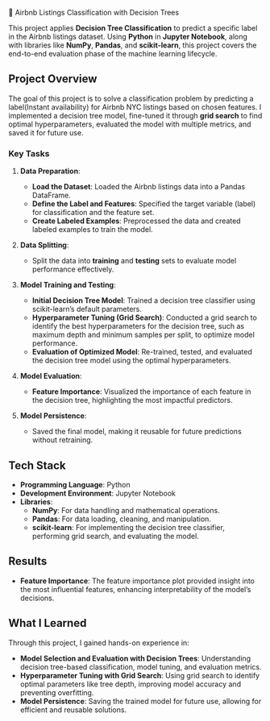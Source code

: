 🏡 Airbnb Listings Classification with Decision Trees

This project applies **Decision Tree Classification** to predict a specific label in the Airbnb listings dataset. Using **Python** in **Jupyter Notebook**, along with libraries like **NumPy**, **Pandas**, and **scikit-learn**, this project covers the end-to-end evaluation phase of the machine learning lifecycle.

## Project Overview

The goal of this project is to solve a classification problem by predicting a label(Instant availability) for Airbnb NYC listings based on chosen features. I implemented a decision tree model, fine-tuned it through **grid search** to find optimal hyperparameters, evaluated the model with multiple metrics, and saved it for future use.

### Key Tasks

1. **Data Preparation**:
   - **Load the Dataset**: Loaded the Airbnb listings data into a Pandas DataFrame.
   - **Define the Label and Features**: Specified the target variable (label) for classification and the feature set.
   - **Create Labeled Examples**: Preprocessed the data and created labeled examples to train the model.

2. **Data Splitting**:
   - Split the data into **training** and **testing** sets to evaluate model performance effectively.

3. **Model Training and Testing**:
   - **Initial Decision Tree Model**: Trained a decision tree classifier using scikit-learn’s default parameters.
   - **Hyperparameter Tuning (Grid Search)**: Conducted a grid search to identify the best hyperparameters for the decision tree, such as maximum depth and minimum samples per split, to optimize model performance.
   - **Evaluation of Optimized Model**: Re-trained, tested, and evaluated the decision tree model using the optimal hyperparameters.

4. **Model Evaluation**:
   - **Feature Importance**: Visualized the importance of each feature in the decision tree, highlighting the most impactful predictors.

5. **Model Persistence**:
   - Saved the final model, making it reusable for future predictions without retraining.

## Tech Stack

- **Programming Language**: Python
- **Development Environment**: Jupyter Notebook
- **Libraries**:
  - **NumPy**: For data handling and mathematical operations.
  - **Pandas**: For data loading, cleaning, and manipulation.
  - **scikit-learn**: For implementing the decision tree classifier, performing grid search, and evaluating the model.

## Results
- **Feature Importance**: The feature importance plot provided insight into the most influential features, enhancing interpretability of the model’s decisions.

## What I Learned

Through this project, I gained hands-on experience in:
- **Model Selection and Evaluation with Decision Trees**: Understanding decision tree-based classification, model tuning, and evaluation metrics.
- **Hyperparameter Tuning with Grid Search**: Using grid search to identify optimal parameters like tree depth, improving model accuracy and preventing overfitting.
- **Model Persistence**: Saving the trained model for future use, allowing for efficient and reusable solutions.
